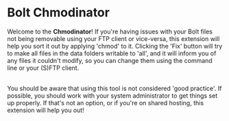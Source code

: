 Bolt Chmodinator
================

Welcome to the <strong>Chmodinator</strong>! If you're having issues with your
Bolt files not being removable using your FTP client or vice-versa, this
extension will help you sort it out by applying 'chmod' to it. Clicking the
'Fix' button will try to make all files in the data folders writable to 'all',
and it will inform you of any files it couldn't modify, so you can change them
using the command line or your (S)FTP client.<br><br>

You should be aware that using this tool is not considered 'good practice'. If
possible, you should work with your system administrator to get things set up
properly. If that's not an option, or if you're on shared hosting, this
extension will help you out!
